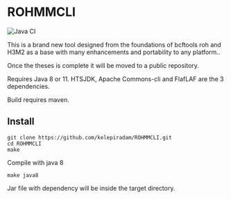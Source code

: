 # ROHMMCLI
![Java CI](https://github.com/kelepiradam/ROHMMCLI/workflows/Java%20CI/badge.svg)

This is a brand new tool designed from the foundations of bcftools roh and H3M2 as a base with many enhancements and portability to any platform..

Once the theses is complete it will be moved to a public repository. 

Requires Java 8 or 11. HTSJDK, Apache Commons-cli and FlafLAF are the 3 dependencies. 

Build requires maven. 

## Install
```
git clone https://github.com/kelepiradam/ROHMMCLI.git
cd ROHMMCLI
make
```
Compile with java 8
```
make java8
```
Jar file with dependency will be inside the target directory. 

